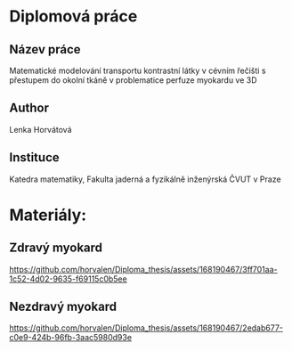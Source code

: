 # Diplomová práce

## Název práce
Matematické modelování transportu kontrastní látky v cévním řečišti s přestupem do okolní tkáně v problematice perfuze myokardu ve 3D

## Author
Lenka Horvátová

## Instituce
Katedra matematiky, Fakulta jaderná a fyzikálně inženýrská ČVUT v Praze


# Materiály:


## Zdravý myokard

https://github.com/horvalen/Diploma_thesis/assets/168190467/3ff701aa-1c52-4d02-9635-f69115c0b5ee


## Nezdravý myokard

https://github.com/horvalen/Diploma_thesis/assets/168190467/2edab677-c0e9-424b-96fb-3aac5980d93e


